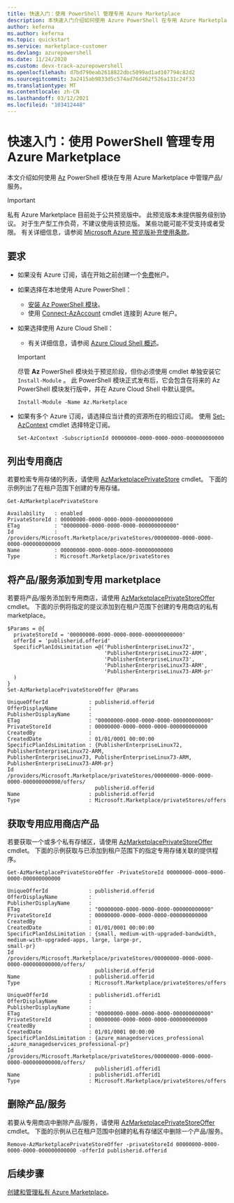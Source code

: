 ```yaml
---
title: 快速入门：使用 PowerShell 管理专用 Azure Marketplace
description: 本快速入门介绍如何使用 Azure PowerShell 在专用 Azure Marketplace 中管理产品/服务。
author: keferna
ms.author: keferna
ms.topic: quickstart
ms.service: marketplace-customer
ms.devlang: azurepowershell
ms.date: 11/24/2020
ms.custom: devx-track-azurepowershell
ms.openlocfilehash: d7bd790eab2618822dbc5099ad1ad107794c82d2
ms.sourcegitcommit: 3a2415ab9833d5c574ad76d462f526a131c24f33
ms.translationtype: MT
ms.contentlocale: zh-CN
ms.lasthandoff: 03/12/2021
ms.locfileid: "103412448"
---
```

# <a name="quickstart-manage-a-private-azure-marketplace-using-powershell"></a>快速入门：使用 PowerShell 管理专用 Azure Marketplace

本文介绍如何使用 [Az](/powershell/module/az.marketplace) PowerShell 模块在专用 Azure Marketplace 中管理产品/服务。

> [!IMPORTANT]
> 私有 Azure Marketplace 目前处于公共预览版中。 此预览版本未提供服务级别协议。 对于生产型工作负荷，不建议使用该预览版。 某些功能可能不受支持或者受限。 有关详细信息，请参阅 [Microsoft Azure 预览版补充使用条款](https://azure.microsoft.com/support/legal/preview-supplemental-terms/)。

## <a name="requirements"></a>要求

* 如果没有 Azure 订阅，请在开始之前创建一个[免费](https://azure.microsoft.com/free/)帐户。

* 如果选择在本地使用 Azure PowerShell：
  * [安装 Az PowerShell 模块](/powershell/azure/install-az-ps)。
  * 使用 [Connect-AzAccount](/powershell/module/az.accounts/connect-azaccount) cmdlet 连接到 Azure 帐户。
* 如果选择使用 Azure Cloud Shell：
  * 有关详细信息，请参阅 [Azure Cloud Shell 概述](/azure/cloud-shell/overview)。

  > [!IMPORTANT]
  > 尽管 **Az** PowerShell 模块处于预览阶段，但你必须使用 cmdlet 单独安装它 `Install-Module` 。 此 PowerShell 模块正式发布后，它会包含在将来的 Az PowerShell 模块发行版中，并在 Azure Cloud Shell 中默认提供。

  ```azurepowershell-interactive
  Install-Module -Name Az.Marketplace
  ```

* 如果有多个 Azure 订阅，请选择应当计费的资源所在的相应订阅。 使用 [Set-AzContext](/powershell/module/az.accounts/set-azcontext) cmdlet 选择特定订阅。

  ```azurepowershell-interactive
  Set-AzContext -SubscriptionId 00000000-0000-0000-0000-000000000000
  ```

## <a name="list-private-stores"></a>列出专用商店

若要检索专用存储的列表，请使用 [AzMarketplacePrivateStore](/powershell/module/az.marketplace/get-azmarketplaceprivatestore) cmdlet。 下面的示例列出了在租户范围下创建的专用存储。

```azurepowershell-interactive
Get-AzMarketplacePrivateStore
```

```Output
Availability   : enabled
PrivateStoreId : 00000000-0000-0000-0000-000000000000
ETag           : "00000000-0000-0000-0000-000000000000"
Id             : /providers/Microsoft.Marketplace/privateStores/00000000-0000-0000-0000-000000000000
Name           : 00000000-0000-0000-0000-000000000000
Type           : Microsoft.Marketplace/privateStores
```

## <a name="add-an-offer-to-a-private-marketplace"></a>将产品/服务添加到专用 marketplace

若要将产品/服务添加到专用商店，请使用 [AzMarketplacePrivateStoreOffer](/powershell/module/az.marketplace/set-azmarketplaceprivatestoreoffer) cmdlet。 下面的示例将指定的提议添加到在租户范围下创建的专用商店的私有 marketplace。

```azurepowershell-interactive
$Params = @{
  privateStoreId = '00000000-0000-0000-0000-000000000000'
  offerId = 'publisherid.offerid'
  SpecificPlanIdsLimitation =@('PublisherEnterpriseLinux72',
                               'PublisherEnterpriseLinux72-ARM',
                               'PublisherEnterpriseLinux73',
                               'PublisherEnterpriseLinux73-ARM',
                               'PublisherEnterpriseLinux73-ARM-pr'
  )
}
Set-AzMarketplacePrivateStoreOffer @Params
```

```Output
UniqueOfferId             : publisherid.offerid
OfferDisplayName          :
PublisherDisplayName      :
ETag                      : "00000000-0000-0000-0000-000000000000"
PrivateStoreId            : 00000000-0000-0000-0000-000000000000
CreatedBy                 :
CreatedDate               : 01/01/0001 00:00:00
SpecificPlanIdsLimitation : {PublisherEnterpriseLinux72, PublisherEnterpriseLinux72-ARM,
PublisherEnterpriseLinux73, PublisherEnterpriseLinux73-ARM, PublisherEnterpriseLinux73-ARM-pr}
Id                        :
/providers/Microsoft.Marketplace/privateStores/00000000-0000-0000-0000-000000000000/offers/
                            publisherid.offerid
Name                      : publisherid.offerid
Type                      : Microsoft.Marketplace/privateStores/offers
```

## <a name="get-private-store-offers"></a>获取专用应用商店产品

若要获取一个或多个私有存储区，请使用 [AzMarketplacePrivateStoreOffer](/powershell/module/az.marketplace/get-azmarketplaceprivatestoreoffer) cmdlet。 下面的示例获取与已添加到租户范围下的指定专用存储关联的提供程序。

```azurepowershell-interactive
Get-AzMarketplacePrivateStoreOffer -PrivateStoreId 00000000-0000-0000-0000-000000000000
```

```Output
UniqueOfferId             : publisherid.offerid
OfferDisplayName          :
PublisherDisplayName      :
ETag                      : "00000000-0000-0000-0000-000000000000"
PrivateStoreId            : 00000000-0000-0000-0000-000000000000
CreatedBy                 :
CreatedDate               : 01/01/0001 00:00:00
SpecificPlanIdsLimitation : {small, medium-with-upgraded-bandwidth, medium-with-upgraded-apps, large, large-pr,
small-pr}
Id                        :
/providers/Microsoft.Marketplace/privateStores/00000000-0000-0000-0000-000000000000/offers/
                            publisherid.offerid
Name                      : publisherid.offerid
Type                      : Microsoft.Marketplace/privateStores/offers

UniqueOfferId             : publisherid1.offerid1
OfferDisplayName          :
PublisherDisplayName      :
ETag                      : "00000000-0000-0000-0000-000000000000"
PrivateStoreId            : 00000000-0000-0000-0000-000000000000
CreatedBy                 :
CreatedDate               : 01/01/0001 00:00:00
SpecificPlanIdsLimitation : {azure_managedservices_professional ,azure_managedservices_professional-pr}
Id                        :
/providers/Microsoft.Marketplace/privateStores/00000000-0000-0000-0000-000000000000/offers/
                            publisherid1.offerid1
Name                      : publisherid1.offerid1
Type                      : Microsoft.Marketplace/privateStores/offers
```

## <a name="remove-an-offer"></a>删除产品/服务

若要从专用商店中删除产品/服务，请使用 [AzMarketplacePrivateStoreOffer](/powershell/module/az.marketplace/remove-azmarketplaceprivatestoreoffer) cmdlet。 下面的示例从已在租户范围中创建的私有存储区中删除一个产品/服务。

```azurepowershell-interactive
Remove-AzMarketplacePrivateStoreOffer -privateStoreId 00000000-0000-0000-0000-000000000000 -offerId publisherid.offerid
```

## <a name="next-steps"></a>后续步骤

[创建和管理私有 Azure Marketplace](create-manage-private-azure-marketplace.md)。